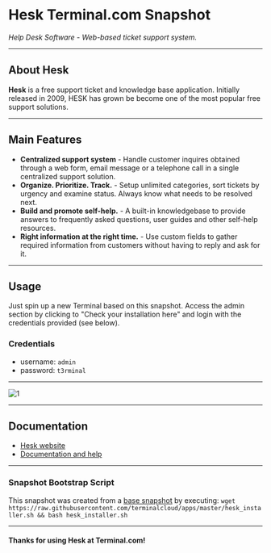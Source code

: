 # **Hesk** Terminal.com Snapshot

*Help Desk Software - Web-based ticket support system.*

---

## About Hesk

**Hesk** is a free support ticket and knowledge base application. Initially released in 2009, HESK has grown be become one of the most popular free support solutions.

---

## Main Features

- **Centralized support system** - Handle customer inquires obtained through a web form, email message or a telephone call in a single centralized support solution.
- **Organize. Prioritize. Track.** - Setup unlimited categories, sort tickets by urgency and examine status. Always know what needs to be resolved next.
- **Build and promote self-help.** - A built-in knowledgebase to provide answers to frequently asked questions, user guides and other self-help resources.
- **Right information at the right time.** - Use custom fields to gather required information from customers without having to reply and ask for it.

---

## Usage

Just spin up a new Terminal based on this snapshot. Access the admin section by clicking to "Check your installation here" and login with the credentials provided (see below).

### Credentials

- username: `admin`
- password: `t3rminal`

---

![1](http://i.imgur.com/yorWMVH.png)

---

## Documentation

- [Hesk website](http://www.hesk.com/)
- [Documentation and help](http://www.hesk.com/knowledgebase/)

---

### Snapshot Bootstrap Script

This snapshot was created from a [base snapshot](https://www.terminal.com/tiny/FzpHiTXG1K) by executing:
`wget https://raw.githubusercontent.com/terminalcloud/apps/master/hesk_installer.sh && bash hesk_installer.sh`

---

#### Thanks for using Hesk at Terminal.com!
